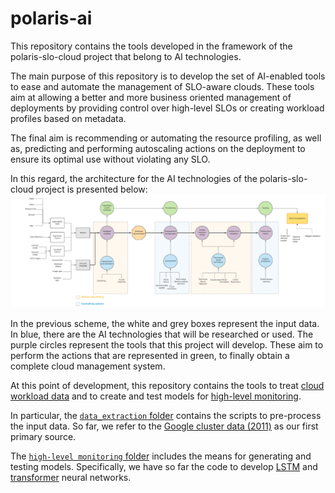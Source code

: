 # polaris-ai

This repository contains the tools developed in the framework of the polaris-slo-cloud project that belong to AI technologies.  

The main purpose of this repository is to develop the set of AI-enabled tools to ease and automate the management of SLO-aware clouds. These tools aim at allowing a better and more business oriented management of deployments by providing control over high-level SLOs or creating workload profiles based on metadata.  

The final aim is recommending or automating the resource profiling, as well as, predicting and performing autoscaling actions on the deployment to ensure its optimal use without violating any SLO.  

In this regard, the architecture for the AI technologies of the polaris-slo-cloud project is presented below:
![polaris-ai architecture](https://raw.githubusercontent.com/vikcas/figures/main/Polaris-ai_architecture_scheme.png)

In the previous scheme, the white and grey boxes represent the input data. In blue, there are the AI technologies that will be researched or used. The purple circles represent the tools that this project will develop. These aim to perform the actions that are represented in green, to finally obtain a complete cloud management system.

At this point of development, this repository contains the tools to treat [cloud workload data](./data_extraction) and to create and test models for [high-level monitoring](./predictive_monitoring).

In particular, the [`data_extraction` folder](./data_extraction) contains the scripts to pre-process the input data. So far, we refer to the [Google cluster data (2011)](https://research.google/tools/datasets/cluster-workload-traces/) as our first primary source.

The [`high-level monitoring` folder](./predictive_monitoring) includes the means for generating and testing models. Specifically, we have so far the code to develop [LSTM](./predictive_monitoring/lstm_approach) and [transformer](./predictive_monitoring/transformer_approach) neural networks.
